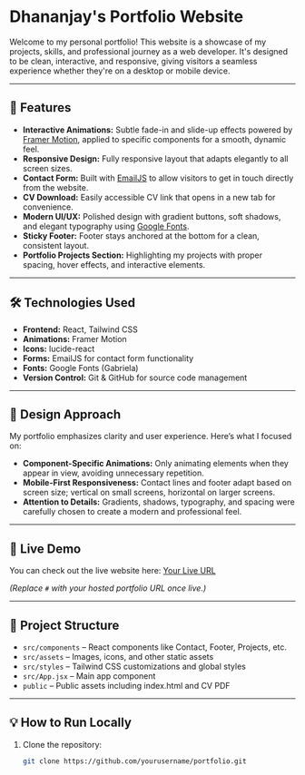 # Dhananjay's Portfolio Website

Welcome to my personal portfolio! This website is a showcase of my projects, skills, and professional journey as a web developer. It's designed to be clean, interactive, and responsive, giving visitors a seamless experience whether they're on a desktop or mobile device.

---

## 🌟 Features

- **Interactive Animations:** Subtle fade-in and slide-up effects powered by [Framer Motion](https://www.framer.com/motion/), applied to specific components for a smooth, dynamic feel.
- **Responsive Design:** Fully responsive layout that adapts elegantly to all screen sizes.
- **Contact Form:** Built with [EmailJS](https://www.emailjs.com/) to allow visitors to get in touch directly from the website.
- **CV Download:** Easily accessible CV link that opens in a new tab for convenience.
- **Modern UI/UX:** Polished design with gradient buttons, soft shadows, and elegant typography using [Google Fonts](https://fonts.google.com/).
- **Sticky Footer:** Footer stays anchored at the bottom for a clean, consistent layout.
- **Portfolio Projects Section:** Highlighting my projects with proper spacing, hover effects, and interactive elements.

---

## 🛠️ Technologies Used

- **Frontend:** React, Tailwind CSS  
- **Animations:** Framer Motion  
- **Icons:** lucide-react  
- **Forms:** EmailJS for contact form functionality  
- **Fonts:** Google Fonts (Gabriela)  
- **Version Control:** Git & GitHub for source code management  

---

## 📐 Design Approach

My portfolio emphasizes clarity and user experience. Here’s what I focused on:

- **Component-Specific Animations:** Only animating elements when they appear in view, avoiding unnecessary repetition.
- **Mobile-First Responsiveness:** Contact lines and footer adapt based on screen size; vertical on small screens, horizontal on larger screens.
- **Attention to Details:** Gradients, shadows, typography, and spacing were carefully chosen to create a modern and professional feel.

---

## 🚀 Live Demo

You can check out the live website here: [Your Live URL](#)  

*(Replace `#` with your hosted portfolio URL once live.)*

---

## 📂 Project Structure

- `src/components` – React components like Contact, Footer, Projects, etc.  
- `src/assets` – Images, icons, and other static assets  
- `src/styles` – Tailwind CSS customizations and global styles  
- `src/App.jsx` – Main app component  
- `public` – Public assets including index.html and CV PDF  

---

## 💡 How to Run Locally

1. Clone the repository:
   ```bash
   git clone https://github.com/yourusername/portfolio.git
